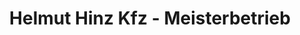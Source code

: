 ---
title: "Helmut Hinz Kfz - Meisterbetrieb"
url: /muenchen/helmut-hinz-kfz-meisterbetrieb/
shop: Autowerkstatt
---